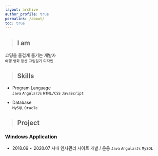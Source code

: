 ```yaml
---
layout: archive
author_profile: true
permalink: /about/
toc: true
---
```


> ##  I am   

코딩을 즐겁게 즐기는 개발자   
`여행` `영화` `등산` `그림일기` `디자인`  

> ##  Skills  

* Program Language  
`Java` `AngularJs` `HTML/CSS` `JavaScript`  

* Database  
`MySQL` `Oracle`  

> ## Project    

### Windows Application    

- 2018.09 ~ 2020.07
  사내 인사관리 사이트 개발 / 운용 
  `Java` `AngularJs` `MySQL`  
